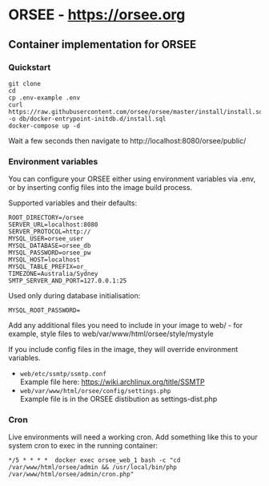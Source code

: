 # ORSEE - https://orsee.org

## Container implementation for ORSEE

### Quickstart

    git clone
    cd 
    cp .env-example .env
    curl https://raw.githubusercontent.com/orsee/orsee/master/install/install.sql -o db/docker-entrypoint-initdb.d/install.sql
    docker-compose up -d

Wait a few seconds then navigate to http://localhost:8080/orsee/public/

### Environment variables
You can configure your ORSEE either using environment variables via .env, or by inserting config files into the image build process.

Supported variables and their defaults:

    ROOT_DIRECTORY=/orsee
    SERVER_URL=localhost:8080
    SERVER_PROTOCOL=http://
    MYSQL_USER=orsee_user
    MYSQL_DATABASE=orsee_db
    MYSQL_PASSWORD=orsee_pw
    MYSQL_HOST=localhost
    MYSQL_TABLE_PREFIX=or_
    TIMEZONE=Australia/Sydney
    SMTP_SERVER_AND_PORT=127.0.0.1:25

Used only during database initialisation:  

    MYSQL_ROOT_PASSWORD=

Add any additional files you need to include in your image to web/ - for example, style files to web/var/www/html/orsee/style/mystyle

If you include config files in the image, they will override environment variables.  
- `web/etc/ssmtp/ssmtp.conf`  
    Example file here: https://wiki.archlinux.org/title/SSMTP  
- `web/var/www/html/orsee/config/settings.php`  
    Example file is in the ORSEE distibution as settings-dist.php  

### Cron
Live environments will need a working cron. Add something like this to your system cron to exec in the running container:  

    */5 * * * *  docker exec orsee_web_1 bash -c "cd /var/www/html/orsee/admin && /usr/local/bin/php /var/www/html/orsee/admin/cron.php"